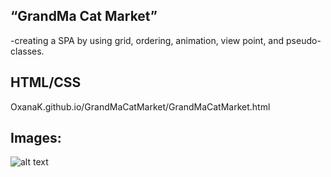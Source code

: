 ## “GrandMa Cat Market” 
-creating a SPA by using grid, ordering, animation, view point, and pseudo-classes.
## HTML/CSS


OxanaK.github.io/GrandMaCatMarket/GrandMaCatMarket.html


## Images: 

![alt text](https://github.com/OxanaK/grandMaCatsMarket/blob/master/catsMarket.jpg)
